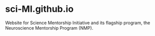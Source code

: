 # sci-MI.github.io

Website for Science Mentorship Initiative and its flagship program, the Neuroscience Mentorship Program (NMP).
